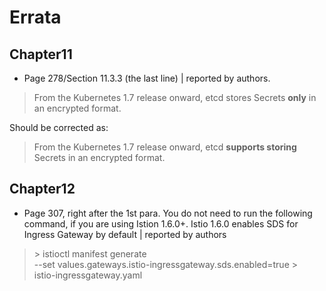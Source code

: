 # Errata

## Chapter11

* Page 278/Section 11.3.3 (the last line) | reported by authors.

> From the Kubernetes 1.7 release onward, etcd stores Secrets **only** in an encrypted format.

Should be corrected as:

> From the Kubernetes 1.7 release onward, etcd **supports storing** Secrets in an encrypted format.

## Chapter12

* Page 307, right after the 1st para. You do not need to run the following command, if you are using Istion 1.6.0+. Istio 1.6.0 enables SDS for Ingress Gateway by default | reported by authors

> \> istioctl manifest generate \
--set values.gateways.istio-ingressgateway.sds.enabled=true > \
istio-ingressgateway.yaml

